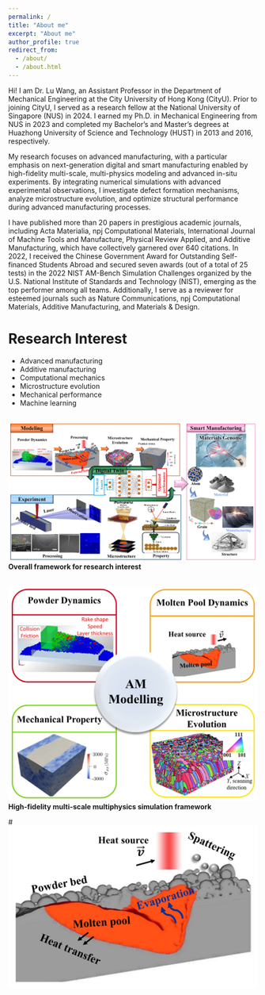 ```yaml
---
permalink: /
title: "About me"
excerpt: "About me"
author_profile: true
redirect_from: 
  - /about/
  - /about.html
---
```


Hi! I am Dr. Lu Wang, an Assistant Professor in the Department of Mechanical Engineering at the City University of Hong Kong (CityU). Prior to joining CityU, I served as a research fellow at the National University of Singapore (NUS) in 2024. I earned my Ph.D. in Mechanical Engineering from NUS in 2023 and completed my Bachelor’s and Master’s degrees at Huazhong University of Science and Technology (HUST) in 2013 and 2016, respectively.

My research focuses on advanced manufacturing, with a particular emphasis on next-generation digital and smart manufacturing enabled by high-fidelity multi-scale, multi-physics modeling and advanced in-situ experiments. By integrating numerical simulations with advanced experimental observations, I investigate defect formation mechanisms, analyze microstructure evolution, and optimize structural performance during advanced manufacturing processes.

I have published more than 20 papers in prestigious academic journals, including Acta Materialia, npj Computational Materials, International Journal of Machine Tools and Manufacture, Physical Review Applied, and Additive Manufacturing, which have collectively garnered over 640 citations. In 2022, I received the Chinese Government Award for Outstanding Self-financed Students Abroad and secured seven awards (out of a total of 25 tests) in the 2022 NIST AM-Bench Simulation Challenges organized by the U.S. National Institute of Standards and Technology (NIST), emerging as the top performer among all teams. Additionally, I serve as a reviewer for esteemed journals such as Nature Communications, npj Computational Materials, Additive Manufacturing, and Materials & Design.


Research Interest
======
* Advanced manufacturing
* Additive manufacturing
* Computational mechanics
* Microstructure evolution
* Mechanical performance
* Machine learning

<br/><img src='/images/Overall.jpg'>
**Overall framework for research interest**

<br/><img src='/images/Modelling.jpg'>
**High-fidelity multi-scale multiphysics simulation framework**

#<br/><img src='/images/MP.jpg'>

